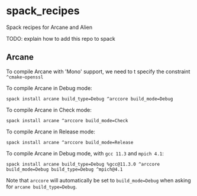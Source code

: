 # spack_recipes

Spack recipes for Arcane and Alien

TODO: explain how to add this repo to spack

## Arcane

To compile Arcane with 'Mono' support, we need to t specify the constraint `^cmake~openssl`

To compile Arcane in Debug mode:

```{.sh}
spack install arcane build_type=Debug ^arccore build_mode=Debug
```

To compile Arcane in Check mode:

```{.sh}
spack install arcane ^arccore build_mode=Check
```

To compile Arcane in Release mode:

```{.sh}
spack install arcane ^arccore build_mode=Release
```

To compile Arcane in Debug mode, with `gcc 11.3` and `mpich 4.1`:

```{.sh}
spack install arcane build_type=Debug %gcc@11.3.0 ^arccore build_mode=Debug build_type=Debug ^mpich@4.1
```

Note that `arccore` will automatically be set to `build_mode=Debug` when asking for `arcane build_type=Debug`.
